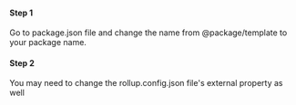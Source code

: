 #### Step 1
Go to package.json file and change the name from @package/template to your package name.

#### Step 2
You may need to change the rollup.config.json file's external property as well
